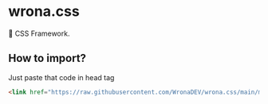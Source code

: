 # wrona.css

🎨 CSS Framework.

## How to import?
Just paste that code in head tag
```html
<link href="https://raw.githubusercontent.com/WronaDEV/wrona.css/main/main.css" rel="stylesheet">
```
